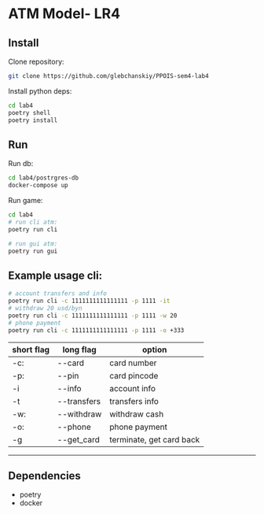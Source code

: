 # ATM Model- LR4

## Install

Clone repository:

```sh
git clone https://github.com/glebchanskiy/PPOIS-sem4-lab4
```

Install python deps:

```sh
cd lab4
poetry shell
poetry install
```

## Run

Run db:

```sh
cd lab4/postrgres-db
docker-compose up
```

Run game:

```sh
cd lab4
# run cli atm:
poetry run cli

# run gui atm:
poetry run gui
```

## Example usage cli:

```sh
# account transfers and info
poetry run cli -c 1111111111111111 -p 1111 -it
# withdraw 20 usd/byn
poetry run cli -c 1111111111111111 -p 1111 -w 20
# phone payment
poetry run cli -c 1111111111111111 -p 1111 -o +333
```
short flag | long flag| option
--- | --- | ---
-c: | --card | card number 
-p: | --pin | card pincode
-i | --info | account info
-t | --transfers | transfers info
-w: | --withdraw | withdraw cash
-o: | --phone | phone payment
-g | --get_card | terminate, get card back


---

## Dependencies

- poetry
- docker
